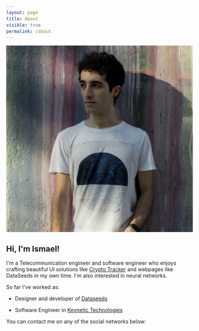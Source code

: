```yaml
---
layout: page
title: About
visible: true
permalink: /about
---
```


<div class="about-container">
	<img class="img-center" src="/assets/profile1.jpg" />
</div>

## Hi, I'm Ismael!

I'm a Telecommunication engineer and software engineer who enjoys crafting beautiful UI solutions like [Crypto
Tracker](https://ismaelestalay.com/CryptoTracker) and webpages like DataSeeds in my own time. I'm also interested in
neural networks.

So far I've worked as:
- Designer and developer of [Dataseeds](https://dataseeds.github.io/)

- Software Engineer in [Keynetic Technologies](https://keynetic.tech/)


You can contact me on any of the social networks below: